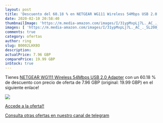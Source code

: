 ```yaml
---
layout: post
title: 'Descuento del 60.18 % en NETGEAR WG111 Wireless 54Mbps USB 2.0 Ad'
date: 2020-02-10 20:58:40
thumbnailImage: 'https://m.media-amazon.com/images/I/31ypMxpLj7L._AC_._SL200_.jpg'
images: [ 'https://m.media-amazon.com/images/I/31ypMxpLj7L._AC_._SL200_.jpg' ]
comments: true
category: ofertas
author: ring
slug: B0002LHX8O
description:
actualPrice: 7.96 GBP
comparePrice: 19.99 GBP
inStock: true
---
```


Tienes [NETGEAR WG111 Wireless 54Mbps USB 2.0 Adapter](https://www.amazon.com/dp/B0002LHX8O/?tag=redken08-20) con un 60.18 % de descuento con precio de oferta de 7.96 GBP (original: 19.99 GBP) en el siguiente enlace!

[![](https://m.media-amazon.com/images/I/31ypMxpLj7L._AC_._SL200_.jpg)](https://www.amazon.com/dp/B0002LHX8O/?tag=redken08-20)

[Accede a la oferta!!](https://www.amazon.com/dp/B0002LHX8O/?tag=redken08-20)

[Consulta otras ofertas en nuestro canal de telegram](https://t.me/s/ofertas25)
